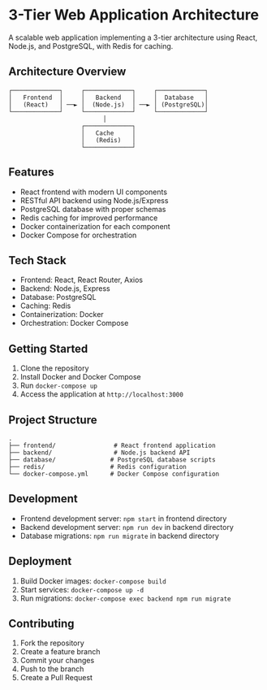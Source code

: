# 3-Tier Web Application Architecture

A scalable web application implementing a 3-tier architecture using React, Node.js, and PostgreSQL, with Redis for caching.

## Architecture Overview

```
┌─────────────┐     ┌─────────────┐     ┌─────────────┐
│   Frontend  │     │   Backend   │     │  Database   │
│   (React)   │ ──► │  (Node.js)  │ ──► │ (PostgreSQL)│
└─────────────┘     └─────────────┘     └─────────────┘
                          │
                    ┌─────────────┐
                    │   Cache     │
                    │   (Redis)   │
                    └─────────────┘
```

## Features

- React frontend with modern UI components
- RESTful API backend using Node.js/Express
- PostgreSQL database with proper schemas
- Redis caching for improved performance
- Docker containerization for each component
- Docker Compose for orchestration

## Tech Stack

- Frontend: React, React Router, Axios
- Backend: Node.js, Express
- Database: PostgreSQL
- Caching: Redis
- Containerization: Docker
- Orchestration: Docker Compose

## Getting Started

1. Clone the repository
2. Install Docker and Docker Compose
3. Run `docker-compose up`
4. Access the application at `http://localhost:3000`

## Project Structure

```
.
├── frontend/                # React frontend application
├── backend/                 # Node.js backend API
├── database/               # PostgreSQL database scripts
├── redis/                  # Redis configuration
└── docker-compose.yml      # Docker Compose configuration
```

## Development

- Frontend development server: `npm start` in frontend directory
- Backend development server: `npm run dev` in backend directory
- Database migrations: `npm run migrate` in backend directory

## Deployment

1. Build Docker images: `docker-compose build`
2. Start services: `docker-compose up -d`
3. Run migrations: `docker-compose exec backend npm run migrate`

## Contributing

1. Fork the repository
2. Create a feature branch
3. Commit your changes
4. Push to the branch
5. Create a Pull Request
